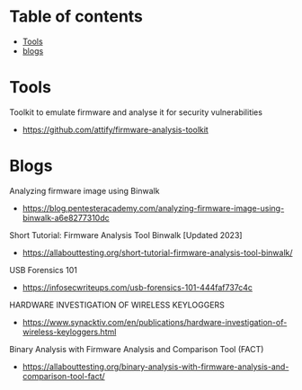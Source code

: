 # Table of contents
- [Tools](#tools)
- [blogs](#blogs)

# Tools

Toolkit to emulate firmware and analyse it for security vulnerabilities
- https://github.com/attify/firmware-analysis-toolkit

# Blogs

Analyzing firmware image using Binwalk
- https://blog.pentesteracademy.com/analyzing-firmware-image-using-binwalk-a6e8277310dc

Short Tutorial: Firmware Analysis Tool Binwalk [Updated 2023]
- https://allabouttesting.org/short-tutorial-firmware-analysis-tool-binwalk/

USB Forensics 101
- https://infosecwriteups.com/usb-forensics-101-444faf737c4c

HARDWARE INVESTIGATION OF WIRELESS KEYLOGGERS
- https://www.synacktiv.com/en/publications/hardware-investigation-of-wireless-keyloggers.html

Binary Analysis with Firmware Analysis and Comparison Tool (FACT)
- https://allabouttesting.org/binary-analysis-with-firmware-analysis-and-comparison-tool-fact/
